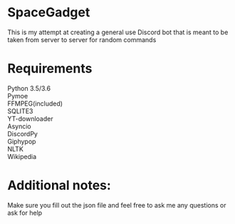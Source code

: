 # SpaceGadget
This is my attempt at creating a general use Discord bot that is meant to be taken from server to server for random commands
# Requirements
 Python 3.5/3.6<br/>
 Pymoe<br/>
 FFMPEG(included)<br/>
 SQLITE3<br/>
 YT-downloader<br/>
 Asyncio<br/>
 DiscordPy<br/>
 Giphypop<br/>
 NLTK<br/>
 Wikipedia
 # Additional notes:
 Make sure you fill out the json file and feel free to ask me any questions or ask for help
